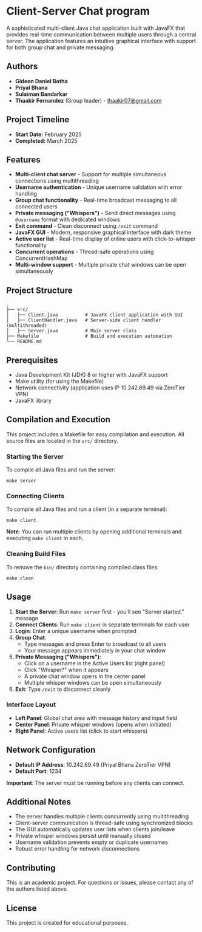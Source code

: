 # Client-Server Chat program

A sophisticated multi-client Java chat application built with JavaFX that provides real-time communication between multiple users through a central server. The application features an intuitive graphical interface with support for both group chat and private messaging.

## Authors

- **Gideon Daniel Botha**
- **Priyal Bhana**
- **Sulaiman Bandarkar**
- **Thaakir Fernandez** (Group leader) - thaakir07@gmail.com

## Project Timeline

- **Start Date:** February 2025
- **Completed:** March 2025

## Features

- **Multi-client chat server** - Support for multiple simultaneous connections using multithreading
- **Username authentication** - Unique username validation with error handling
- **Group chat functionality** - Real-time broadcast messaging to all connected users
- **Private messaging ("Whispers")** - Send direct messages using `@username` format with dedicated windows
- **Exit command** - Clean disconnect using `/exit` command
- **JavaFX GUI** - Modern, responsive graphical interface with dark theme
- **Active user list** - Real-time display of online users with click-to-whisper functionality
- **Concurrent operations** - Thread-safe operations using ConcurrentHashMap
- **Multi-window support** - Multiple private chat windows can be open simultaneously

## Project Structure

```
.
├── src/
│   ├── Client.java          # JavaFX client application with GUI
│   ├── ClientHandler.java   # Server-side client handler (multithreaded)
│   ├── Server.java          # Main server class
├── Makefile                 # Build and execution automation
└── README.md
```

## Prerequisites

- Java Development Kit (JDK) 8 or higher with JavaFX support
- Make utility (for using the Makefile)
- Network connectivity (application uses IP 10.242.69.49 via ZeroTier VPN)
- JavaFX library

## Compilation and Execution

This project includes a Makefile for easy compilation and execution. All source files are located in the `src/` directory.

### Starting the Server

To compile all Java files and run the server:

```
make server
```

### Connecting Clients

To compile all Java files and run a client (in a separate terminal):

```
make client
```

**Note**: You can run multiple clients by opening additional terminals and executing `make client` in each.

### Cleaning Build Files

To remove the `bin/` directory containing compiled class files:

```
make clean
```

## Usage

1. **Start the Server**: Run `make server` first - you'll see "Server started." message
2. **Connect Clients**: Run `make client` in separate terminals for each user
3. **Login**: Enter a unique username when prompted
4. **Group Chat**: 
   - Type messages and press Enter to broadcast to all users
   - Your message appears immediately in your chat window
5. **Private Messaging ("Whispers")**:
   - Click on a username in the Active Users list (right panel)
   - Click "Whisper?" when it appears
   - A private chat window opens in the center panel
   - Multiple whisper windows can be open simultaneously
6. **Exit**: Type `/exit` to disconnect cleanly

### Interface Layout
- **Left Panel**: Global chat area with message history and input field
- **Center Panel**: Private whisper windows (opens when initiated)
- **Right Panel**: Active users list (click to start whispers)

## Network Configuration

- **Default IP Address**: 10.242.69.49 (Priyal Bhana ZeroTier VPN)
- **Default Port**: 1234

**Important**: The server must be running before any clients can connect.

## Additional Notes

- The server handles multiple clients concurrently using multithreading
- Client-server communication is thread-safe using synchronized blocks
- The GUI automatically updates user lists when clients join/leave
- Private whisper windows persist until manually closed
- Username validation prevents empty or duplicate usernames
- Robust error handling for network disconnections

## Contributing

This is an academic project. For questions or issues, please contact any of the authors listed above.

## License

This project is created for educational purposes.
